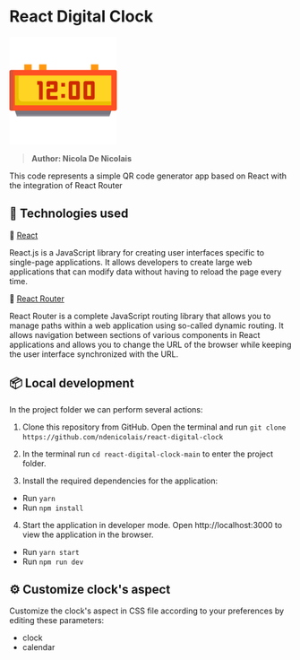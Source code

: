 # React Digital Clock
<img src='public\logo-192x192.png'>

> <b>Author: Nicola De Nicolais</b>

This code represents a simple QR code generator app based on React with the integration of React Router

## 🚀 Technologies used

💠 [React](https://reactjs.org/)

React.js is a JavaScript library for creating user interfaces specific to single-page applications. It allows developers to create large web applications that can modify data without having to reload the page every time.

📍 [React Router](https://reactrouter.com/)

React Router is a complete JavaScript routing library that allows you to manage paths within a web application using so-called dynamic routing. It allows navigation between sections of various components in React applications and allows you to change the URL of the browser while keeping the user interface synchronized with the URL.

## 📦 Local development
In the project folder we can perform several actions:

1) Clone this repository from GitHub. Open the terminal and run `git clone https://github.com/ndenicolais/react-digital-clock`

2) In the terminal run `cd react-digital-clock-main` to enter the project folder.

3) Install the required dependencies for the application:
- Run `yarn` 
- Run `npm install`

4) Start the application in developer mode.
Open http://localhost:3000 to view the application in the browser.
- Run `yarn start` 
- Run `npm run dev`

## ⚙️ Customize clock's aspect

Customize the clock's aspect in CSS file according to your preferences by editing these parameters:

- clock
- calendar